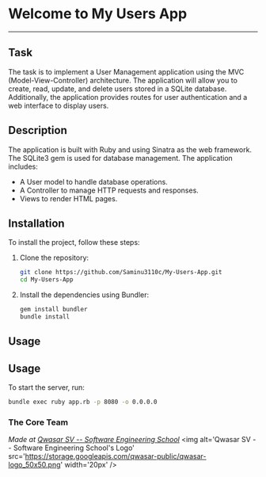 # Welcome to My Users App
***

## Task
The task is to implement a User Management application using the MVC (Model-View-Controller) architecture.
The application will allow you to create, read, update, and delete users stored in a SQLite database. 
Additionally, the application provides routes for user authentication and a web interface to display users.

## Description
The application is built with Ruby and using Sinatra as the web framework. The SQLite3 gem is used for database management. The application includes:

- A User model to handle database operations.
- A Controller to manage HTTP requests and responses.
- Views to render HTML pages.
## Installation
To install the project, follow these steps:

1. Clone the repository:
    ```bash
    git clone https://github.com/Saminu3110c/My-Users-App.git
    cd My-Users-App
2. Install the dependencies using Bundler:
    ```bash
    gem install bundler
    bundle install
    ```
## Usage
## Usage
To start the server, run:
```bash
bundle exec ruby app.rb -p 8080 -o 0.0.0.0
```

### The Core Team


<span><i>Made at <a href='https://qwasar.io'>Qwasar SV -- Software Engineering School</a></i></span>
<span><img alt='Qwasar SV -- Software Engineering School's Logo' src='https://storage.googleapis.com/qwasar-public/qwasar-logo_50x50.png' width='20px' /></span>

